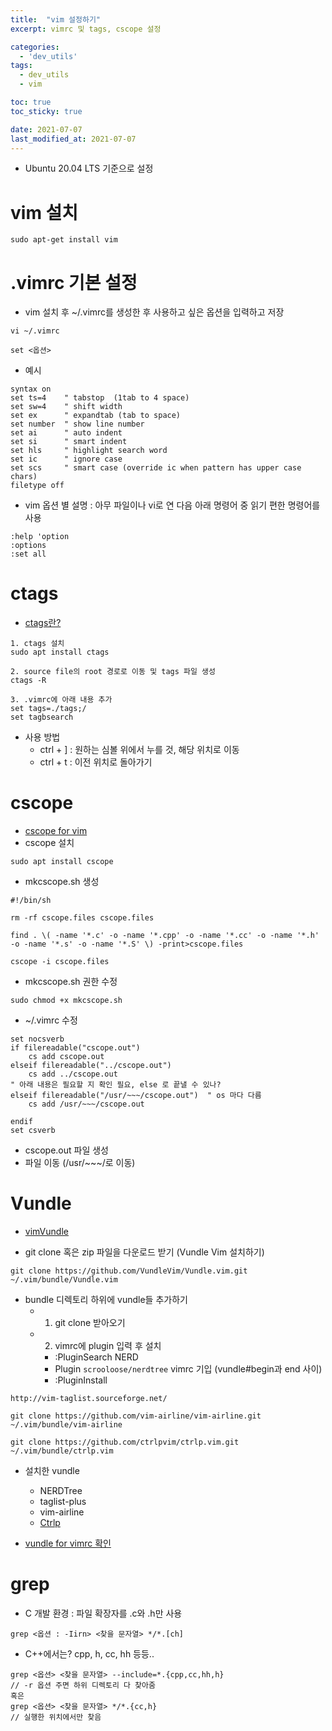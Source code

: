 ```yaml
---
title:  "vim 설정하기"
excerpt: vimrc 및 tags, cscope 설정

categories:
  - 'dev_utils'
tags:
  - dev_utils
  - vim

toc: true
toc_sticky: true

date: 2021-07-07
last_modified_at: 2021-07-07
---
```


* Ubuntu 20.04 LTS 기준으로 설정

# vim 설치

```
sudo apt-get install vim
```

# .vimrc 기본 설정

* vim 설치 후 ~/.vimrc를 생성한 후 사용하고 싶은 옵션을 입력하고 저장

```
vi ~/.vimrc

set <옵션>
```

* 예시

```
syntax on
set ts=4    " tabstop  (1tab to 4 space)
set sw=4    " shift width
set ex      " expandtab (tab to space)
set number  " show line number
set ai      " auto indent
set si      " smart indent
set hls     " highlight search word
set ic      " ignore case
set scs     " smart case (override ic when pattern has upper case chars)
filetype off
```

* vim 옵션 별 설명 : 아무 파일이나 vi로 연 다음 아래 명령어 중 읽기 편한 명령어를 사용

```
:help 'option
:options
:set all
```

# ctags

* [ctags란?](https://ko.wikipedia.org/wiki/Ctags) 

```
1. ctags 설치
sudo apt install ctags

2. source file의 root 경로로 이동 및 tags 파일 생성
ctags -R

3. .vimrc에 아래 내용 추가
set tags=./tags;/
set tagbsearch
```

* 사용 방법
    + ctrl + ] : 원하는 심볼 위에서 누를 것, 해당 위치로 이동
    + ctrl + t : 이전 위치로 돌아가기

# cscope

* [cscope for vim](http://cscope.sourceforge.net/)
* cscope 설치
```
sudo apt install cscope
```

* mkcscope.sh 생성

```
#!/bin/sh

rm -rf cscope.files cscope.files

find . \( -name '*.c' -o -name '*.cpp' -o -name '*.cc' -o -name '*.h' -o -name '*.s' -o -name '*.S' \) -print>cscope.files

cscope -i cscope.files
```

* mkcscope.sh 권한 수정

```
sudo chmod +x mkcscope.sh
```

* ~/.vimrc 수정

```
set nocsverb
if filereadable("cscope.out")
    cs add cscope.out
elseif filereadable("../cscope.out")
    cs add ../cscope.out
" 아래 내용은 필요할 지 확인 필요, else 로 끝낼 수 있나?
elseif filereadable("/usr/~~~/cscope.out")  " os 마다 다름
    cs add /usr/~~~/cscope.out

endif
set csverb
```

* cscope.out 파일 생성
* 파일 이동 (/usr/~~~/로 이동)


# Vundle

* [vimVundle](https://github.com/VundleVim/Vundle.vim)

* git clone 혹은 zip 파일을 다운로드 받기 (Vundle Vim 설치하기)

```
git clone https://github.com/VundleVim/Vundle.vim.git ~/.vim/bundle/Vundle.vim
```

* bundle 디렉토리 하위에 vundle들 추가하기
    + 1. git clone 받아오기
    + 2. vimrc에 plugin 입력 후 설치
        - :PluginSearch NERD
        - Plugin `scrooloose/nerdtree` vimrc 기입 (vundle#begin과 end 사이)
        - :PluginInstall

```
http://vim-taglist.sourceforge.net/

git clone https://github.com/vim-airline/vim-airline.git ~/.vim/bundle/vim-airline

git clone https://github.com/ctrlpvim/ctrlp.vim.git ~/.vim/bundle/ctrlp.vim
```

* 설치한 vundle
    + NERDTree
    + taglist-plus
    + vim-airline
    + [Ctrlp](http://ctrlpvim.github.io/ctrlp.vim/#installation)

* [vundle for vimrc 확인](../../assets/files/v_vimrc.xml)

# grep

* C 개발 환경 : 파일 확장자를 .c와 .h만 사용

```
grep <옵션 : -Iirn> <찾을 문자열> */*.[ch]
```

* C++에서는? cpp, h, cc, hh 등등..

```
grep <옵션> <찾을 문자열> --include=*.{cpp,cc,hh,h}
// -r 옵션 주면 하위 디렉토리 다 찾아줌
혹은
grep <옵션> <찾을 문자열> */*.{cc,h}
// 실행한 위치에서만 찾음
```


